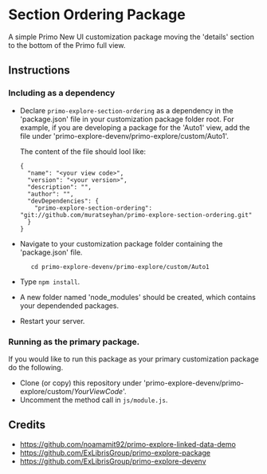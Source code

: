 
# Section Ordering Package

A simple Primo New UI customization package moving the 'details' section to the bottom of the Primo full view.

## Instructions

### Including as a dependency

- Declare `primo-explore-section-ordering` as a dependency in the 'package.json' file in your customization package folder root. 
For example, if you are developing a package for the 'Auto1' view, add the file under 'primo-explore-devenv/primo-explore/custom/Auto1'.

  The content of the file should lool like:
  
  ```
  {
    "name": "<your view code>",
    "version": "<your version>",
    "description": "",
    "author": "",
    "devDependencies": {
      "primo-explore-section-ordering": "git://github.com/muratseyhan/primo-explore-section-ordering.git"
    }
  }
  ```

- Navigate to your customization package folder containing the 'package.json' file.

   ```
      cd primo-explore-devenv/primo-explore/custom/Auto1
   ```
- Type `npm install`.
- A new folder named 'node_modules' should be created, which contains your dependended packages.
- Restart your server.

### Running as the primary package.

If you would like to run this package as your primary customization package do the following.
- Clone (or copy) this repository under 'primo-explore-devenv/primo-explore/custom/*YourViewCode*'.
- Uncomment the method call in `js/module.js`.

## Credits

  - https://github.com/noamamit92/primo-explore-linked-data-demo
  - https://github.com/ExLibrisGroup/primo-explore-package
  - https://github.com/ExLibrisGroup/primo-explore-devenv

